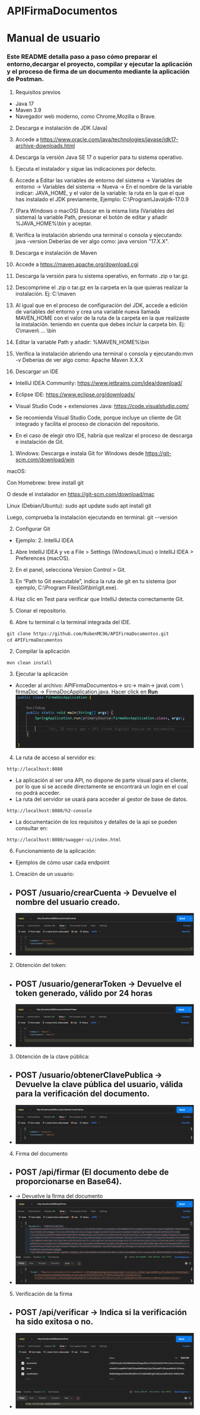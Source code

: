 # APIFirmaDocumentos

# Manual de usuario

### Este README  detalla paso a paso cómo preparar el entorno,decargar el proyecto, compilar y ejecutar la aplicación y el proceso de firma de un documento mediante la aplicación de Postman.

1. Requisitos previos
- Java 17
- Maven 3.9
- Navegador web moderno, como Chrome,Mozilla o Brave.

2. Descarga e instalación de JDK (Java)
  1. Accede a https://www.oracle.com/java/technologies/javase/jdk17-archive-downloads.html
  2. Descarga la versión Java SE 17 o superior para tu sistema operativo.
  3. Ejecuta el instalador y sigue las indicaciones por defecto.
  4. Accede a Editar las variables de entorno del sistema -> Variables de entorno -> Variables del sistema -> Nueva -> En el nombre de la variable indicar: JAVA_HOME, y el valor de la variable: la ruta en la que   el que has instalado el JDK previamente, Ejemplo: C:\Program\Java\jdk-17.0.9
  5. (Para Windows o macOS) Buscar en la misma lista (Variables del sistema) la variable Path, presionar el botón de editar y añadir %JAVA_HOME%\bin
  y aceptar.

6. Verifica la instalación abriendo una terminal o consola y ejecutando: java -version
Deberías de ver algo como: java version "17.X.X".

3. Descarga e instalación de Maven

1. Accede a https://maven.apache.org/download.cgi
2. Descarga la versión para tu sistema operativo, en formato .zip o tar.gz.
3. Descomprime el .zip o tar.gz en la carpeta en la que quieras realizar la instalación.
Ej: C:\maven
4. Al igual que en el proceso de configuración del JDK, accede a edición de variables del entorno y crea una variable nueva llamada MAVEN_HOME con el valor de la ruta de la carpeta en la que realizaste la instalación. teniendo en cuenta que debes incluir la carpeta bin.
Ej: C\maven\ ... \bin

5. Editar la variable Path y añadir: %MAVEN_HOME%\bin
6. Verifica la instalación abriendo una terminal o consola y ejecutando:mvn -v
Deberías de ver algo como: Apache Maven X.X.X

4. Descargar un IDE
- IntelliJ IDEA Community: https://www.jetbrains.com/idea/download/

- Eclipse IDE: https://www.eclipse.org/downloads/

- Visual Studio Code + extensiones Java: https://code.visualstudio.com/

- Se recomienda Visual Studio Code, porque incluye un cliente de Git integrado y facilita el proceso de clonación del repositorio.
- En el caso de elegir otro IDE, habría que realizar el proceso de descarga e instalación de Git.
1. Windows: Descarga e instala Git for Windows desde https://git-scm.com/download/win

macOS:

Con Homebrew: brew install git

O desde el instalador en https://git-scm.com/download/mac

Linux (Debian/Ubuntu):
sudo apt update
sudo apt install git

Luego, comprueba la instalación ejecutando en terminal: git --version

2. Configurar Git 
- Ejemplo: 2. IntelliJ IDEA

1. Abre IntelliJ IDEA y ve a File > Settings (Windows/Linux) o IntelliJ IDEA > Preferences (macOS).

2. En el panel, selecciona Version Control > Git.

3. En “Path to Git executable”, indica la ruta de git en tu sistema (por ejemplo, C:\Program Files\Git\bin\git.exe).

4. Haz clic en Test para verificar que IntelliJ detecta correctamente Git.

5. Clonar el repositorio.
1. Abre tu terminal o la terminal integrada del IDE.
```markdown
git clone https://github.com/RubenMC96/APIFirmaDocumentos.git
cd APIFirmaDocumentos
```
2. Compilar la aplicación
```
mvn clean install
```
3. Ejecutar la aplicación
- Acceder al archivo: APIFirmaDocumentos-> src-> main-> java\ com \ firmaDoc -> FirmaDocApplication.java.
Hacer click en **Run** 
![alt text](image.png)
4. La ruta de acceso al servidor es:
```
http://localhost:8080
```
- La aplicación al ser una API, no dispone de parte visual para el cliente, por lo que si se accede directamente se encontrará un login en el cual no podrá acceder.
- La ruta del servidor se usará para acceder al gestor de base de datos.
```
http://localhost:8080/h2-console
```
- La documentación de los requisitos y detalles de la api se pueden consultar en:
```
http://localhost:8080/swagger-ui/index.html
```


6. Funcionamiento de la aplicación:
- Ejemplos de cómo usar cada endpoint

1. Creación de un usuario:
- ## POST /usuario/crearCuenta -> Devuelve el nombre del usuario creado.
- ![alt text](image-1.png)

2. Obtención del token:
- ## POST /usuario/generarToken -> Devuelve el token generado, válido por 24 horas
- ![alt text](image-2.png)

3. Obtención de la clave pública:

- ## POST /usuario/obtenerClavePublica -> Devuelve la clave pública del usuario, válida para la verificación del documento.
- ![alt text](image-3.png)

4. Firma del documento
- ## POST /api/firmar (El documento debe de proporcionarse en Base64).
- -> Devuelve la firma del documento
- ![alt text](image-5.png)

5. Verificación de la firma
- ## POST /api/verificar -> Indica si la verificación ha sido exitosa o no.
- ![alt text](image-4.png)


